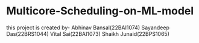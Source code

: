 # Multicore-Scheduling-on-ML-model
this project is created by-
Abhinav Bansal(22BAI1074)
Sayandeep Das(22BRS1044)
Vital Sai(22BAI1073)
Shaikh Junaid(22BPS1065)
